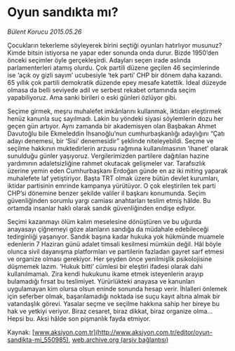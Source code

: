 # Oyun sandıkta mı?

*Bülent Korucu 2015.05.26*

<div class="pNewsDetailMainContent" itemprop="articleBody">
 <p>
  Çocukların tekerleme söyleyerek birini seçtiği oyunları hatırlıyor musunuz? Kimde bitsin istiyorsa ne yapar eder sonunda onda durur. Bizde 1950’den önceki seçimler öyle gerçekleşirdi. Adayları seçen irade aslında parlamenterleri atamış olurdu. Çok partili düzene geçilen 46 seçimlerinde ise ‘açık oy gizli sayım’ ucubesiyle ‘tek parti’ CHP bir dönem daha kazandı. 65 yıllık çok partili demokratik düzende epey mesafe katettik. İdeal düzeyde olmasa da belli seviyede adil ve serbest rekabet ortamında seçim yapabiliyoruz. Ama sanki birileri o eski günleri özlüyor gibi.
 </p>
 <p>
  Seçime girmek, meşru muhalefet imkânlarını kullanmak, iktidarı eleştirmek henüz kanunla suç sayılmadı. Lakin bu yöndeki siyasi söylemlerin dozu her geçen gün artıyor. Aynı zamanda bir akademisyen olan Başbakan Ahmet Davutoğlu bile Ekmeleddin İhsanoğlu’nun cumhurbaşkanlığı adaylığını “Çatı adayı denemesi, bir ‘Sisi’ denemesidir” şeklinde niteleyebildi. Seçme ve seçilme hakkının muktedirlerin arzusu rağmına kullanılmasının ‘ihanet’ olarak sunulduğu günler yaşıyoruz. Vergilerimizden partilere dağıtılan hazine yardımının adaletsizliğine rahmet okutacak gelişmeler var. Tarafsızlık üzerine yemin eden Cumhurbaşkanı Erdoğan günde en az iki miting yaparak muhalefete laf yetiştiriyor. Başta TRT olmak üzere bütün devlet kurumları, iktidar partisinin emrinde kampanya yürütüyor. O çok eleştirilen tek parti CHP’si dönemine benzer şekilde valiler il başkanı konumunda. Seçim güvenliğinden sorumlu yargı camiası anahtarları teslim etmiş hâlde. Bu ortamda insanlar haklı olarak sandık güvenliğinden endişe ediyor.
 </p>
 <p>
  Seçimi kazanmayı ölüm kalım meselesine dönüştüren ve bu uğurda anayasayı çiğnemeyi göze alanların sandığa da müdahale edebileceği tedirginliği yaşanıyor. Sandık başına kadar hukuka yok hükmünde muamele edenlerin 7 Haziran günü adalet timsali kesilmesi mümkün değil. Hâl böyle olunca sivil dayanışma platformları ve partilerin fazladan gayret sarf etmesi ve organize olması gerekiyor. Her şeyden önce yenilmişlik psikolojisine düşmemek lazım. ‘Hukuk bitti’ cümlesi bir eleştiri ifadesi olarak dahi kullanılmamalı. Zira kendi hukukunu ikame etmek isteyenlerin arayıp bulamadığı fırsat bu teslimiyet. Yürürlükteki anayasa ve kanunları uygulamayan kim olursa olsun eninde sonunda hesap verir. İhlalleri önlemek için seferber olmak, başarılamadığı noktada ise suçu kayıt altına almak bir vatandaşlık görevi. Yasalar seçme ve seçilme hakkına sahip her bireye bu hak ve yetkiyi veriyor. Biraz cesaret, biraz dikkat, biraz organize olma… Hepsi bu. Aksi hâlde son pişmanlık fayda etmiyor.
 </p>
</div>


Kaynak: [www.aksiyon.com.tr](http://www.aksiyon.com.tr/editor/oyun-sandikta-mi_550985), [web.archive.org (arşiv bağlantısı)](http://web.archive.org/web/20150719021613/http://www.aksiyon.com.tr/editor/oyun-sandikta-mi_550985)
